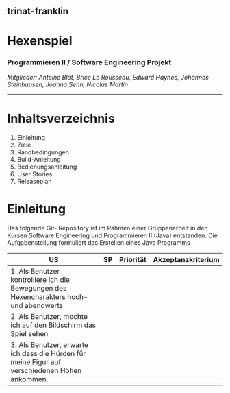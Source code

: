 ## trinat-franklin
# Hexenspiel

### Programmieren II / Software Engineering Projekt

*Mitglieder: Antoine Blot, Brice Le Rousseau, Edward Haynes, Johannes Steinhausen, Joanna Senn, Nicolas Martin*

-----

# Inhaltsverzeichnis

1. Einleitung 
2. Ziele
3. Randbedingungen
4. Build-Anleitung
5. Bedienungsanleitung
6. User Stories
7. Releaseplan


# Einleitung
Das folgende Git- Repository ist im Rahmen einer Gruppenarbeit in den Kursen Software Engineering und Programmieren II (Java) entstanden. Die Aufgabenstellung formuliert das Erstellen eines Java Programms


| US | SP | Priorität | Akzeptanzkriterium |
|----|----|----|----|
|1. Als Benutzer kontrolliere ich die Bewegungen des Hexencharakters hoch- und abendwerts||||
|2. Als Benutzer, mochte ich auf den Bildschirm das Spiel sehen||||
|3. Als Benutzer, erwarte ich dass die Hürden für meine Figur auf verschiedenen Höhen ankommen. ||||
